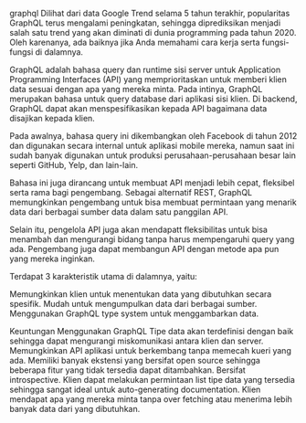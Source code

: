 graphql
Dilihat dari data Google Trend selama 5 tahun terakhir, popularitas GraphQL terus mengalami peningkatan, sehingga diprediksikan menjadi salah satu trend yang akan diminati di dunia programming pada tahun 2020. Oleh karenanya, ada baiknya jika Anda memahami cara kerja serta fungsi-fungsi di dalamnya.

GraphQL adalah bahasa query dan runtime sisi server untuk Application Programming Interfaces (API) yang memprioritaskan untuk memberi klien data sesuai dengan apa yang mereka minta. Pada intinya,  GraphQL merupakan bahasa untuk query database dari aplikasi sisi klien. Di backend, GraphQL dapat akan menspesifikasikan kepada API bagaimana data disajikan kepada klien.

Pada awalnya, bahasa query ini dikembangkan oleh Facebook di tahun 2012 dan digunakan secara internal untuk aplikasi mobile mereka, namun saat ini sudah banyak digunakan untuk produksi perusahaan-perusahaan besar lain seperti GitHub, Yelp, dan lain-lain.

Bahasa ini juga dirancang untuk membuat API menjadi lebih cepat, fleksibel serta rama bagi pengembang. Sebagai alternatif REST, GraphQL memungkinkan pengembang untuk bisa membuat permintaan yang menarik data dari berbagai sumber data dalam satu panggilan API.

Selain itu,  pengelola API juga akan mendapatt fleksibilitas untuk bisa menambah dan mengurangi bidang tanpa harus mempengaruhi query yang ada. Pengembang juga dapat membangun API dengan metode apa pun yang mereka inginkan.

Terdapat 3 karakteristik utama di dalamnya, yaitu:

Memungkinkan klien untuk menentukan data yang dibutuhkan secara spesifik.
Mudah untuk mengumpulkan data dari berbagai sumber.
Menggunakan GraphQL type system untuk menggambarkan data.

Keuntungan Menggunakan GraphQL
Tipe data akan terdefinisi dengan baik sehingga dapat mengurangi miskomunikasi antara klien dan server.
Memungkinkan API aplikasi untuk berkembang tanpa memecah kueri yang ada.
Memiliki banyak ekstensi yang bersifat open source sehingga beberapa fitur yang tidak tersedia dapat ditambahkan.
Bersifat introspective. Klien dapat melakukan permintaan list tipe data yang tersedia sehingga sangat ideal untuk auto-generating documentation.
Klien mendapat apa yang mereka minta tanpa over fetching atau menerima lebih banyak data dari yang dibutuhkan.
